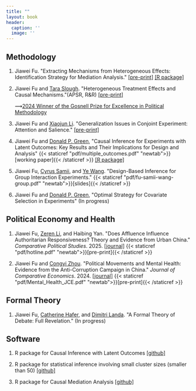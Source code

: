 ```yaml
---
title: ""
layout: book
header:
  caption: ''
  image: ''
---
```


## **Methodology**

1. Jiawei Fu. "Extracting Mechanisms from Heterogeneous Effects: Identification Strategy for Mediation Analysis."
[[pre-print]](https://arxiv.org/abs/2403.04131) [\[R package\] ](https://github.com/Jiawei-Fu/mechte)

2. Jiawei Fu and [Tara Slough](http://taraslough.com/). "Heterogeneous Treatment Effects and Causal Mechanisms."(APSR, R&R) [[pre-print]](https://arxiv.org/abs/2404.01566)

     ⟿[2024 Winner of the Gosnell Prize for Excellence in Political Methodology](https://polmeth.org/gosnell-prize)

3. Jiawei Fu and [Xiaojun Li](https://sites.google.com/view/xiaojunli/). "Generalization Issues in Conjoint Experiment: Attention and Salience."
[[pre-print]](https://arxiv.org/abs/2405.06779)

4. Jiawei Fu and [Donald P. Green](https://donaldgreen.com/), "Causal Inference for Experiments with Latent Outcomes: Key Results and Their Implications for
Design and Analysis" {{< staticref "pdf/multiple_outcomes.pdf" "newtab">}}[working paper]{{< /staticref >}} [\[R package\]](https://github.com/Jiawei-Fu/LatentOutcomes)

5. Jiawei Fu, [Cyrus Samii](https://cyrussamii.com/), and [Ye Wang](https://www.yewang-polisci.com/). "Design-Based Inference for Group Interaction Experiments." {{< staticref "pdf/fu-samii-wang-group.pdf" "newtab">}}[slides]{{< /staticref >}}

6. Jiawei Fu and [Donald P. Green](https://donaldgreen.com/), "Optimal Strategy for Covariate Selection in Experiments" (In progress)


## **Political Economy and Health**

1. Jiawei Fu, [Zeren Li](https://www.zerenli.org/), and Haibing Yan. "Does Affluence Influence Authoritarian Responsiveness? Theory and Evidence from Urban China." *Comparative Political Studies*. 2025. [[journal]](https://doi.org/10.1177/00104140251342921)
{{< staticref "pdf/hotline.pdf" "newtab">}}[pre-print]{{< /staticref >}}

2. Jiawei Fu and [Congyi Zhou](https://sites.google.com/site/zhoucongyi/). "Political Movements and Mental Health: Evidence from the Anti-Corruption Campaign in China." *Journal of Comparative Economics*. 2024. [[journal]](https://www.sciencedirect.com/science/article/pii/S014759672400043X) {{< staticref "pdf/Mental_Health_JCE.pdf" "newtab">}}[pre-print]{{< /staticref >}} 


## **Formal Theory**

1. Jiawei Fu, [Catherine Hafer](https://scholar.google.com/citations?user=Y9FcWlcAAAAJ&hl=en), and [Dimitri Landa](https://wp.nyu.edu/dimitrilanda/). "A Formal Theory of Debate: Full Revelation." (In progress)


## Software

1. R package for Causal Inference with Latent Outcomes [\[github\]](https://github.com/Jiawei-Fu/LatentOutcomes)

2. R package for statistical inference involving small cluster sizes (smaller than 50) [\[github\]](https://github.com/Jiawei-Fu/clusterinfer)

3. R package for Causal Mediation Analysis [\[github\]](https://github.com/Jiawei-Fu/mechte)
